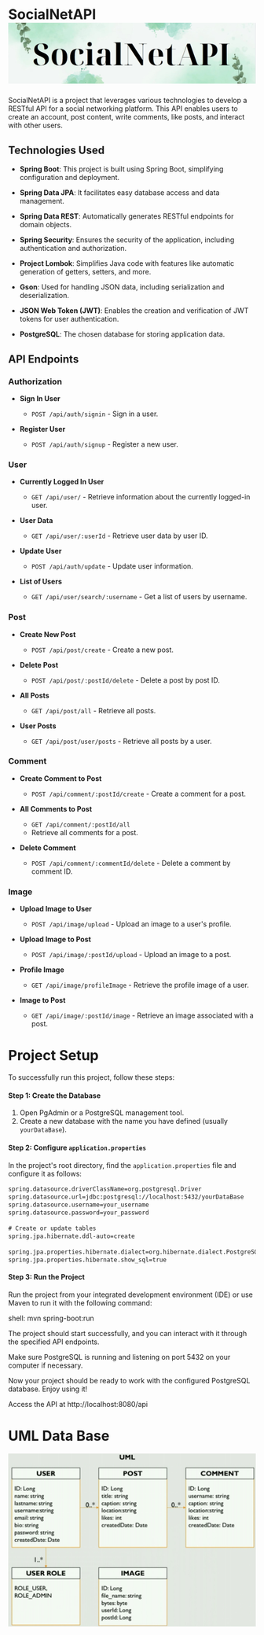 # SocialNetAPI![alt text](photo_SocialNet.jpg)

SocialNetAPI is a project that leverages various technologies to develop a RESTful API for a social networking platform. This API enables users to create an account, post content, write comments, like posts, and interact with other users.

## Technologies Used

- **Spring Boot**: This project is built using Spring Boot, simplifying configuration and deployment.

- **Spring Data JPA**: It facilitates easy database access and data management.

- **Spring Data REST**: Automatically generates RESTful endpoints for domain objects.

- **Spring Security**: Ensures the security of the application, including authentication and authorization.

- **Project Lombok**: Simplifies Java code with features like automatic generation of getters, setters, and more.

- **Gson**: Used for handling JSON data, including serialization and deserialization.

- **JSON Web Token (JWT)**: Enables the creation and verification of JWT tokens for user authentication.

- **PostgreSQL**: The chosen database for storing application data.

## API Endpoints

### Authorization

- **Sign In User**
    - `POST /api/auth/signin` - Sign in a user.

- **Register User**
    - `POST /api/auth/signup` - Register a new user.

### User

- **Currently Logged In User**
    - `GET /api/user/` - Retrieve information about the currently logged-in user.

- **User Data**
    - `GET /api/user/:userId` - Retrieve user data by user ID.

- **Update User**
    - `POST /api/auth/update` - Update user information.

- **List of Users**
    - `GET /api/user/search/:username` - Get a list of users by username.

### Post

- **Create New Post**
    - `POST /api/post/create` - Create a new post.

- **Delete Post**
    - `POST /api/post/:postId/delete` - Delete a post by post ID.

- **All Posts**
    - `GET /api/post/all` - Retrieve all posts.

- **User Posts**
    - `GET /api/post/user/posts` - Retrieve all posts by a user.

### Comment

- **Create Comment to Post**
    - `POST /api/comment/:postId/create` - Create a comment for a post.

- **All Comments to Post**
    - `GET /api/comment/:postId/all`
    - Retrieve all comments for a post.

- **Delete Comment**
    - `POST /api/comment/:commentId/delete` - Delete a comment by comment ID.

### Image

- **Upload Image to User**
    - `POST /api/image/upload` - Upload an image to a user's profile.

- **Upload Image to Post**
    - `POST /api/image/:postId/upload` - Upload an image to a post.

- **Profile Image**
    - `GET /api/image/profileImage` - Retrieve the profile image of a user.

- **Image to Post**
    - `GET /api/image/:postId/image` - Retrieve an image associated with a post.

# Project Setup

To successfully run this project, follow these steps:

#### Step 1: Create the Database

1. Open PgAdmin or a PostgreSQL management tool.
2. Create a new database with the name you have defined (usually `yourDataBase`).

#### Step 2: Configure `application.properties`

In the project's root directory, find the `application.properties` file and configure it as follows:

```properties
spring.datasource.driverClassName=org.postgresql.Driver
spring.datasource.url=jdbc:postgresql://localhost:5432/yourDataBase
spring.datasource.username=your_username
spring.datasource.password=your_password

# Create or update tables
spring.jpa.hibernate.ddl-auto=create

spring.jpa.properties.hibernate.dialect=org.hibernate.dialect.PostgreSQLDialect
spring.jpa.properties.hibernate.show_sql=true
```

#### Step 3: Run the Project 
Run the project from your integrated development environment (IDE) or use Maven to run it with the following command:

shell:
mvn spring-boot:run

The project should start successfully, and you can interact with it through the specified API endpoints.

Make sure PostgreSQL is running and listening on port 5432 on your computer if necessary.

Now your project should be ready to work with the configured PostgreSQL database. Enjoy using it!

Access the API at  http://localhost:8080/api

# UML Data Base
![alt text](UML_DB.jpg)